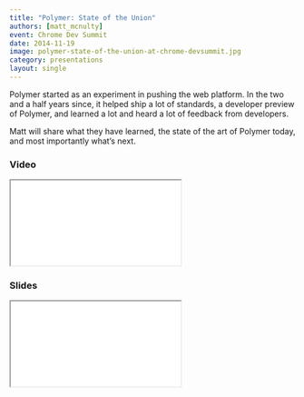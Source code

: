 ```yaml
---
title: "Polymer: State of the Union"
authors: [matt_mcnulty]
event: Chrome Dev Summit
date: 2014-11-19
image: polymer-state-of-the-union-at-chrome-devsummit.jpg
category: presentations
layout: single
---
```


Polymer started as an experiment in pushing the web platform. In the two and a
half years since, it helped ship a lot of standards, a developer preview of
Polymer, and learned a lot and heard a lot of feedback from developers.

<!-- Excerpt -->

Matt will share what they have learned, the state of the art of Polymer today,
and most importantly what’s next.

### Video

<div class="iframe-wrap">
    <iframe src="//www.youtube.com/embed/0LT6W5QVCJI" itemprop="video"></iframe>
</div>

### Slides

<div class="iframe-wrap">
    <iframe src="//www.slideshare.net/slideshow/embed_code/42197217"></iframe>
</div>
